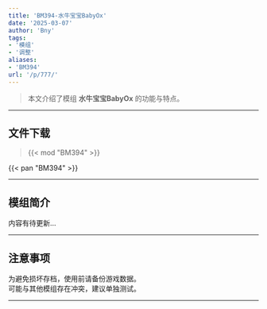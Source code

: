```yaml
---
title: 'BM394-水牛宝宝BabyOx'
date: '2025-03-07'
author: 'Bny'
tags:
- '模组'
- '调整'
aliases:
- 'BM394'
url: '/p/777/'
---
```


> 本文介绍了模组 **水牛宝宝BabyOx** 的功能与特点。

---

## 文件下载  

> {{< mod "BM394" >}}  

{{< pan "BM394" >}}  

---

## 模组简介

>  
内容有待更新...  

---

## 注意事项

>  
为避免损坏存档，使用前请备份游戏数据。  
可能与其他模组存在冲突，建议单独测试。  

---

